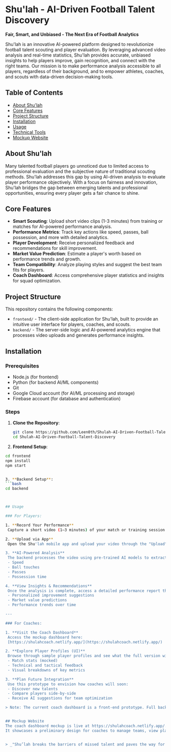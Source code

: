 # Shu'lah - AI-Driven Football Talent Discovery

**Fair, Smart, and Unbiased - The Next Era of Football Analytics**

Shu'lah is an innovative AI-powered platform designed to revolutionize football talent scouting and player evaluation. By leveraging advanced video analysis and real-time statistics, Shu'lah provides accurate, unbiased insights to help players improve, gain recognition, and connect with the right teams. Our mission is to make performance analysis accessible to all players, regardless of their background, and to empower athletes, coaches, and scouts with data-driven decision-making tools.

## Table of Contents
- [About Shu'lah](#about-shulah)
- [Core Features](#core-features)
- [Project Structure](#project-structure)
- [Installation](#installation)
- [Usage](#usage)
- [Technical Tools](#technical-tools)
- [Mockup Website](#mockup-website)


## About Shu'lah

Many talented football players go unnoticed due to limited access to professional evaluation and the subjective nature of traditional scouting methods. Shu'lah addresses this gap by using AI-driven analysis to evaluate player performance objectively. With a focus on fairness and innovation, Shu'lah bridges the gap between emerging talents and professional opportunities, ensuring every player gets a fair chance to shine.

## Core Features

- **Smart Scouting**: Upload short video clips (1-3 minutes) from training or matches for AI-powered performance analysis.
- **Performance Metrics**: Track key actions like speed, passes, ball possession, and more with detailed analytics.
- **Player Development**: Receive personalized feedback and recommendations for skill improvement.
- **Market Value Prediction**: Estimate a player's worth based on performance trends and growth.
- **Team Compatibility**: Analyze playing styles and suggest the best team fits for players.
- **Coach Dashboard**: Access comprehensive player statistics and insights for squad optimization.

## Project Structure

This repository contains the following components:

- `frontend/` - The client-side application for Shu'lah, built to provide an intuitive user interface for players, coaches, and scouts.
- `backend/` - The server-side logic and AI-powered analytics engine that processes video uploads and generates performance insights.

## Installation

### Prerequisites
- Node.js (for frontend)
- Python (for backend AI/ML components)
- Git
- Google Cloud account (for AI/ML processing and storage)
- Firebase account (for database and authentication)

### Steps
1. **Clone the Repository**:
   ```bash
   git clone https://github.com/Leen0th/Shulah-AI-Driven-Football-Talent-Discovery.git
   cd Shulah-AI-Driven-Football-Talent-Discovery

   
2. **Frontend Setup**:
  ```bash
  cd frontend
  npm install
  npm start


3. **Backend Setup**:
  ```bash
  cd backend



## Usage

### For Players:

1. **Record Your Performance**  
   Capture a short video (1–3 minutes) of your match or training session.

2. **Upload via App**  
   Open the Shu'lah mobile app and upload your video through the "Upload" screen.

3. **AI-Powered Analysis**  
   The backend processes the video using pre-trained AI models to extract key performance metrics such as:
   - Speed
   - Ball touches
   - Passes
   - Possession time

4. **View Insights & Recommendations**  
   Once the analysis is complete, access a detailed performance report that includes:
   - Personalized improvement suggestions
   - Market value predictions
   - Performance trends over time

---

### For Coaches:

1. **Visit the Coach Dashboard**  
   Access the mockup dashboard here:  
   [https://shulahcoach.netlify.app/](https://shulahcoach.netlify.app/)

2. **Explore Player Profiles (UI)**  
   Browse through sample player profiles and see what the full version will offer:
   - Match stats (mocked)
   - Technical and tactical feedback
   - Visual breakdowns of key metrics

3. **Plan Future Integration**  
   Use this prototype to envision how coaches will soon:
   - Discover new talents
   - Compare players side-by-side
   - Receive AI suggestions for team optimization

> Note: The current coach dashboard is a front-end prototype. Full backend integration is planned for future development.


## Mockup Website
The coach dashboard mockup is live at https://shulahcoach.netlify.app/.
It showcases a preliminary design for coaches to manage teams, view player statistics, and receive AI-driven recommendations for optimal team formations.


> _"Shu’lah breaks the barriers of missed talent and paves the way for a smarter, more inclusive football future where every star can rise."_


   
